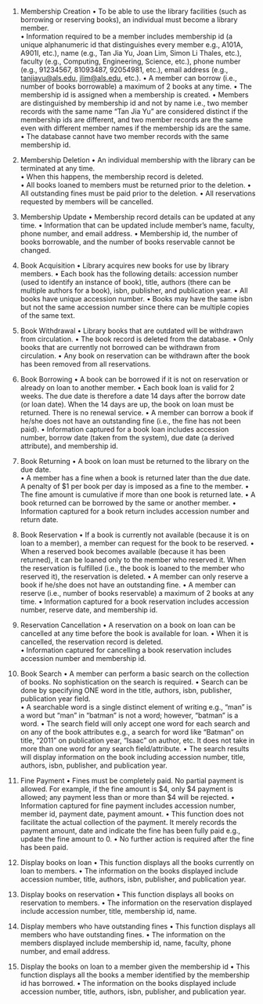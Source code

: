1.  Membership Creation 
•	To be able to use the library facilities (such as borrowing or reserving books), an individual must become a library member.  
•	Information required to be a member includes membership id (a unique alphanumeric id that distinguishes every member e.g., A101A, A901I, etc.), name (e.g., Tan Jia Yu, Joan Lim, Simon Li Thales, etc.), faculty (e.g., Computing, Engineering, Science, etc.), phone number (e.g., 91234567, 81093487, 92054981, etc.), email address (e.g., tanjiayu@als.edu, jlim@als.edu, etc.). 
•	A member can borrow (i.e., number of books borrowable) a maximum of 2 books at any time. 
•	The membership id is assigned when a membership is created. 
•	Members are distinguished by membership id and not by name i.e., two member records with the same name “Tan Jia Yu” are considered distinct if the membership ids are different, and two member records are the same even with different member names if the membership ids are the same. 
•	The database cannot have two member records with the same membership id. 
 
2. Membership Deletion 
•	An individual membership with the library can be terminated at any time.  
•	When this happens, the membership record is deleted.  
•	All books loaned to members must be returned prior to the deletion. 
•	All outstanding fines must be paid prior to the deletion. 
•	All reservations requested by members will be cancelled. 
 
3.  Membership Update 
•	Membership record details can be updated at any time. 
•	Information that can be updated include member’s name, faculty, phone number, and email address. 
•	Membership id, the number of books borrowable, and the number of books reservable cannot be changed. 
 
4. Book Acquisition 
•	Library acquires new books for use by library members. 
•	Each book has the following details: accession number (used to identify an instance of book), title, authors (there can be multiple authors for a book), isbn, publisher, and publication year. 
•	All books have unique accession number. 
•	Books may have the same isbn but not the same accession number since there can be multiple copies of the same text. 

5. Book Withdrawal 
•	Library books that are outdated will be withdrawn from circulation. 
•	The book record is deleted from the database. 
•	Only books that are currently not borrowed can be withdrawn from circulation. 
•	Any book on reservation can be withdrawn after the book has been removed from all reservations. 
 
6.  Book Borrowing 
•	A book can be borrowed if it is not on reservation or already on loan to another member. 
•	Each book loan is valid for 2 weeks. The due date is therefore a date 14 days after the borrow date (or loan date). When the 14 days are up, the book on loan must be returned. There is no renewal service. 
•	A member can borrow a book if he/she does not have an outstanding fine (i.e., the fine has not been paid). 
•	Information captured for a book loan includes accession number, borrow date (taken from the system), due date (a derived attribute), and membership id. 
 
7.  Book Returning 
•	A book on loan must be returned to the library on the due date.  
•	A member has a fine when a book is returned later than the due date. A penalty of $1 per book per day is imposed as a fine to the member. 
•	The fine amount is cumulative if more than one book is returned late. 
•	A book returned can be borrowed by the same or another member. 
•	Information captured for a book return includes accession number and return date. 
 
8.  Book Reservation 
•	If a book is currently not available (because it is on loan to a member), a member can request for the book to be reserved. 
•	When a reserved book becomes available (because it has been returned), it can be loaned only to the member who reserved it. When the reservation is fulfilled (i.e., the book is loaned to the member who reserved it), the reservation is deleted. 
•	A member can only reserve a book if he/she does not have an outstanding fine. 
•	A member can reserve (i.e., number of books reservable) a maximum of 2 books at any time. 
•	Information captured for a book reservation includes accession number, reserve date, and membership id. 
 
9.  Reservation Cancellation 
•	A reservation on a book on loan can be cancelled at any time before the book is available for loan. 
•	When it is cancelled, the reservation record is deleted.  
•	Information captured for cancelling a book reservation includes accession number and membership id. 
 
10.  Book Search 
•	A member can perform a basic search on the collection of books. No sophistication on the search is required. 
•	Search can be done by specifying ONE word in the title, authors, isbn, publisher, publication year field.  
•	A searchable word is a single distinct element of writing e.g., “man” is a word but “man” in “batman” is not a word; however, “batman” is a word. 
•	The search field will only accept one word for each search and on any of the book attributes e.g., a search for word like “Batman” on title, “2011” on publication year, “Isaac” on author, etc. It does not take in more than one word for any search field/attribute. 
•	The search results will display information on the book including accession number, title, authors, isbn, publisher, and publication year. 
 
11.  Fine Payment 
•	Fines must be completely paid. No partial payment is allowed. For example, if the fine amount is $4, only $4 payment is allowed; any payment less than or more than $4 will be rejected. 
•	Information captured for fine payment includes accession number, member id, payment date, payment amount. 
•	This function does not facilitate the actual collection of the payment. It merely records the payment amount, date and indicate the fine has been fully paid e.g., update the fine amount to 0. 
•	No further action is required after the fine has been paid. 
 
12.  Display books on loan 
•	This function displays all the books currently on loan to members. 
•	The information on the books displayed include accession number, title, authors, isbn, publisher, and publication year. 
 
13.  Display books on reservation 
•	This function displays all books on reservation to members. 
•	The information on the reservation displayed include accession number, title, membership id, name. 
 
14.  Display members who have outstanding fines 
•	This function displays all members who have outstanding fines. 
•	The information on the members displayed include membership id, name, faculty, phone number, and email address. 
 
15.  Display the books on loan to a member given the membership id 
•	This function displays all the books a member identified by the membership id has borrowed. 
•	The information on the books displayed include accession number, title, authors, isbn, publisher, and publication year. 
